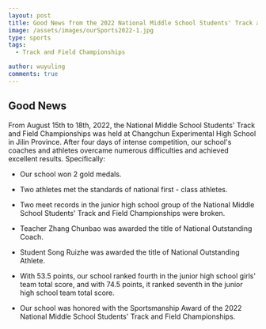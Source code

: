 ```yaml
---
layout: post
title: Good News from the 2022 National Middle School Students' Track and Field Championships
image: /assets/images/ourSports2022-1.jpg
type: sports
tags:
  - Track and Field Championships

author: wuyuling
comments: true
---
```

## Good News
From August 15th to 18th, 2022, the National Middle School Students' Track and Field Championships was held at Changchun Experimental High School in Jilin Province. After four days of intense competition, our school's coaches and athletes overcame numerous difficulties and achieved excellent results. Specifically:
 
- Our school won 2 gold medals.
 
- Two athletes met the standards of national first - class athletes.
 
- Two meet records in the junior high school group of the National Middle School Students' Track and Field Championships were broken.
 
- Teacher Zhang Chunbao was awarded the title of National Outstanding Coach.
 
- Student Song Ruizhe was awarded the title of National Outstanding Athlete.
 
- With 53.5 points, our school ranked fourth in the junior high school girls' team total score, and with 74.5 points, it ranked seventh in the junior high school team total score.
 
- Our school was honored with the Sportsmanship Award of the 2022 National Middle School Students' Track and Field Championships.